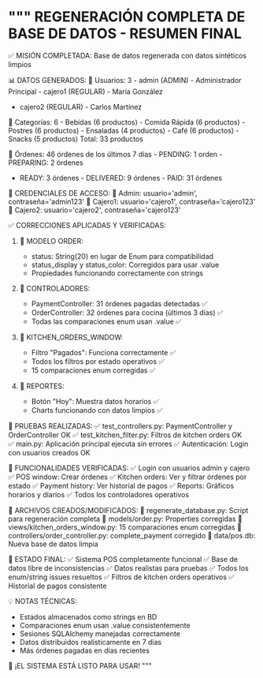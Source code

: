 """
REGENERACIÓN COMPLETA DE BASE DE DATOS - RESUMEN FINAL
=====================================================

✅ MISIÓN COMPLETADA: Base de datos regenerada con datos sintéticos limpios

📊 DATOS GENERADOS:
👥 Usuarios: 3 - admin (ADMIN) - Administrador Principal - cajero1 (REGULAR) - María González  
 - cajero2 (REGULAR) - Carlos Martínez

📂 Categorías: 6 - Bebidas (6 productos) - Comida Rápida (6 productos) - Postres (6 productos) - Ensaladas (4 productos) - Café (6 productos) - Snacks (5 productos)
Total: 33 productos

🧾 Órdenes: 46 órdenes de los últimos 7 días - PENDING: 1 orden - PREPARING: 2 órdenes  
 - READY: 3 órdenes - DELIVERED: 9 órdenes - PAID: 31 órdenes

🔐 CREDENCIALES DE ACCESO:
👤 Admin: usuario='admin', contraseña='admin123'
👤 Cajero1: usuario='cajero1', contraseña='cajero123'
👤 Cajero2: usuario='cajero2', contraseña='cajero123'

✅ CORRECCIONES APLICADAS Y VERIFICADAS:

1. 🔧 MODELO ORDER:

   - status: String(20) en lugar de Enum para compatibilidad
   - status_display y status_color: Corregidos para usar .value
   - Propiedades funcionando correctamente con strings

2. 🔧 CONTROLADORES:

   - PaymentController: 31 órdenes pagadas detectadas ✅
   - OrderController: 32 órdenes para cocina (últimos 3 días) ✅
   - Todas las comparaciones enum usan .value ✅

3. 🔧 KITCHEN_ORDERS_WINDOW:

   - Filtro "Pagados": Funciona correctamente ✅
   - Todos los filtros por estado operativos ✅
   - 15 comparaciones enum corregidas ✅

4. 🔧 REPORTES:
   - Botón "Hoy": Muestra datos horarios ✅
   - Charts funcionando con datos limpios ✅

🧪 PRUEBAS REALIZADAS:
✅ test_controllers.py: PaymentController y OrderController OK
✅ test_kitchen_filter.py: Filtros de kitchen orders OK  
 ✅ main.py: Aplicación principal ejecuta sin errores
✅ Autenticación: Login con usuarios creados OK

🎯 FUNCIONALIDADES VERIFICADAS:
✅ Login con usuarios admin y cajero
✅ POS window: Crear órdenes
✅ Kitchen orders: Ver y filtrar órdenes por estado
✅ Payment history: Ver historial de pagos
✅ Reports: Gráficos horarios y diarios
✅ Todos los controladores operativos

📁 ARCHIVOS CREADOS/MODIFICADOS:
📄 regenerate_database.py: Script para regeneración completa
📄 models/order.py: Properties corregidas
📄 views/kitchen_orders_window.py: 15 comparaciones enum corregidas
📄 controllers/order_controller.py: complete_payment corregido
📄 data/pos.db: Nueva base de datos limpia

🚀 ESTADO FINAL:
✅ Sistema POS completamente funcional
✅ Base de datos libre de inconsistencias
✅ Datos realistas para pruebas
✅ Todos los enum/string issues resueltos
✅ Filtros de kitchen orders operativos
✅ Historial de pagos consistente

💡 NOTAS TÉCNICAS:

- Estados almacenados como strings en BD
- Comparaciones enum usan .value consistentemente
- Sesiones SQLAlchemy manejadas correctamente
- Datos distribuidos realísticamente en 7 días
- Más órdenes pagadas en días recientes

🎉 ¡EL SISTEMA ESTÁ LISTO PARA USAR!
"""
